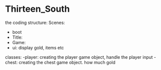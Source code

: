 # Thirteen_South

the coding structure:
Scenes:
-   boot
-   Title:
-   Game:
-   ui: display gold, items etc

classes:
    -player: creating the player game object, handle the player input
    - chest: creating the chest game object. how much gold